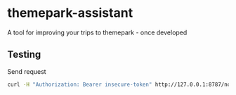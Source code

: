 # themepark-assistant
A tool for improving your trips to themepark - once developed

## Testing
Send request

```bash
curl -H "Authorization: Bearer insecure-token" http://127.0.0.1:8787/notification/list
```